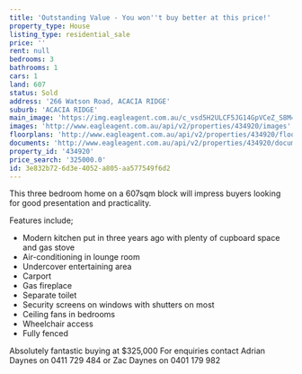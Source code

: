 ```yaml
---
title: 'Outstanding Value - You won''t buy better at this price!'
property_type: House
listing_type: residential_sale
price: ''
rent: null
bedrooms: 3
bathrooms: 1
cars: 1
land: 607
status: Sold
address: '266 Watson Road, ACACIA RIDGE'
suburb: 'ACACIA RIDGE'
main_image: 'https://img.eagleagent.com.au/c_vsd5H2ULCF5JG14GpVCeZ_S8M=/1280x854/smart/https://s3-us-west-2.amazonaws.com/eagleagent-orig/images/6818984/105179200-image-M.jpg'
images: 'http://www.eagleagent.com.au/api/v2/properties/434920/images'
floorplans: 'http://www.eagleagent.com.au/api/v2/properties/434920/floorplans'
documents: 'http://www.eagleagent.com.au/api/v2/properties/434920/documents'
property_id: '434920'
price_search: '325000.0'
id: 3e832b72-6d3e-4052-a805-aa577549f6d2
---
```

This three bedroom home on a 607sqm block will impress buyers looking for good presentation and practicality.

Features include;
- Modern kitchen put in three years ago with plenty of cupboard space and gas stove
- Air-conditioning in lounge room
- Undercover entertaining area
- Carport
- Gas fireplace
- Separate toilet
- Security screens on windows with shutters on most
- Ceiling fans in bedrooms
- Wheelchair access
- Fully fenced

Absolutely fantastic buying at $325,000
For enquiries contact Adrian Daynes on 0411 729 484 or Zac Daynes on 0401 179 982